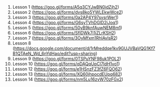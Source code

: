 1. Lesson 1 (https://goo.gl/forms/A5q3CYJwBN0idZjh2)
2. Lesson 2 (https://goo.gl/forms/dvs8ko5YWLEkwWce2)
3. Lesson 3 (https://goo.gl/forms/0a2AP4Y97svsrWer1)
4. Lesson 4 (https://goo.gl/forms/G6syTVhDGID2jJoq1)
5. Lesson 5 (https://goo.gl/forms/50yB9knfAuwNEM8m1)
6. Lesson 6 (https://goo.gl/forms/SfIDWk7i1iZLrKSH2)
7. Lesson 7 (https://goo.gl/forms/3OyMfxm1RhlAvlsR2)
8. Lesson 8 (https://docs.google.com/document/d/1rMreddqe1kv9GUJVBaVQG1Kf7B1QTAeN_Wd_6nYdHao/edit?usp=sharing)
9. Lesson 9 (https://goo.gl/forms/0TSPuYNF98uk1POL2)
10. Lesson 10 (https://goo.gl/forms/qDAQqUpCl7IdH1vo1)
11. Lesson 12 (https://goo.gl/forms/e1HSnzFZ3fZ6FQO62)
12. Lesson 13 (https://goo.gl/forms/XQ60jhpocdEUpq682)
13. Lesson 14 (https://goo.gl/forms/nm5Lu16zvW70zFGx2)
